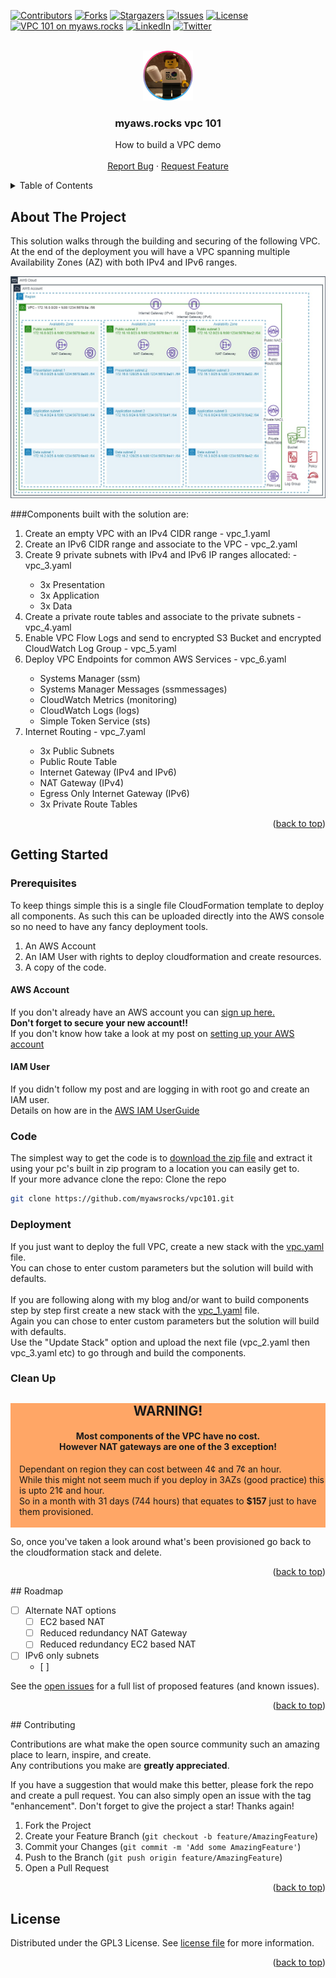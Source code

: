 [![Contributors][contributors-shield]][contributors-url]
[![Forks][forks-shield]][forks-url]
[![Stargazers][stars-shield]][stars-url]
[![Issues][issues-shield]][issues-url]
[![License][license-shield]][license-url]
<br>
[![VPC 101 on myaws.rocks][website-shield]][website-url]
[![LinkedIn][linkedin-shield]][linkedin-url]
[![Twitter][twitter-shield]][twitter-url]
<!-- PROJECT LOGO -->
<br />
<div align="center">
  <a href="https://github.com/myawsrocks/vpc101">
    <img src="images/minifig.png" alt="Logo" width="80" height="80">
  </a>

<h3 align="center">myaws.rocks vpc 101</h3>

  <p align="center">
    How to build a VPC demo
    <br />
    <br />
    <a href="https://github.com/myawsrocks/vpc101/issues">Report Bug</a>
    ·
    <a href="https://github.com/myawsrocks/vpc101/issues">Request Feature</a>
  </p>
</div>

<!-- TABLE OF CONTENTS -->
<details>
  <summary>Table of Contents</summary>
  <ol>
    <li>
      <a href="#about-the-project">About The Project</a>
    </li>
    <li>
      <a href="#getting-started">Getting Started</a>
      <ul>
        <li><a href="#prerequisites">Prerequisites</a></li>
        <li><a href="#installation">Installation</a></li>
      </ul>
    </li>
    <li><a href="#usage">Usage</a></li>
    <li><a href="#roadmap">Roadmap</a></li>
    <li><a href="#contributing">Contributing</a></li>
    <li><a href="#license">License</a></li>
    <li><a href="#contact">Contact</a></li>
  </ol>
</details>

<!-- ABOUT THE PROJECT -->
## About The Project
This solution walks through the building and securing of the following VPC.<br/>
At the end of the deployment you will have a VPC spanning multiple Availability Zones (AZ) with both IPv4 and IPv6 ranges.<br/>

![Product Name Screen Shot][product-screenshot]

###Components built with the solution are:
<ol>
<li>Create an empty VPC with an IPv4 CIDR range - vpc_1.yaml</li>
<li>Create an IPv6 CIDR range and associate to the VPC - vpc_2.yaml</li>
<li>Create 9 private subnets with IPv4 and IPv6 IP ranges allocated: - vpc_3.yaml</li>
    <ul>
    <li>3x Presentation</li>
    <li>3x Application</li>
    <li>3x Data</li>
    </ul>
<li>Create a private route tables and associate to the private subnets - vpc_4.yaml</li>
<li>Enable VPC Flow Logs and send to encrypted S3 Bucket and encrypted CloudWatch Log Group - vpc_5.yaml</li>
<li>Deploy VPC Endpoints for common AWS Services - vpc_6.yaml</li>
    <ul>
    <li>Systems Manager (ssm)</li>
    <li>Systems Manager Messages (ssmmessages)</li>
    <li>CloudWatch Metrics (monitoring)</li>
    <li>CloudWatch Logs (logs)</li>
    <li>Simple Token Service (sts)</li>
    </ul>
<li>Internet Routing - vpc_7.yaml</li>
    <ul>
    <li>3x Public Subnets</li>
    <li>Public Route Table</li>
    <li>Internet Gateway (IPv4 and IPv6)</li>
    <li>NAT Gateway (IPv4)</li>
    <li>Egress Only Internet Gateway (IPv6)</li>
    <li>3x Private Route Tables</li>
    </ul>
</ol>
<p align="right">(<a href="#top">back to top</a>)</p>

<!-- GETTING STARTED -->
## Getting Started
### Prerequisites
To keep things simple this is a single file CloudFormation template to deploy all components.
As such this can be uploaded directly into the AWS console so no need to have any fancy deployment tools.
1. An AWS Account
2. An IAM User with rights to deploy cloudformation and create resources.
3. A copy of the code.
#### AWS Account
If you don't already have an AWS account you can [sign up here.](https://portal.aws.amazon.com/billing/signup) </br>
**Don't forget to secure your new account!!</br>**
If you don't know how take a look at my post on [setting up your AWS account](https://myaws.rocks/setting-up-your-aws-account/)
#### IAM User
If you didn't follow my post and are logging in with root go and create an IAM user.</br>
Details on how are in the [AWS IAM UserGuide](https://docs.aws.amazon.com/IAM/latest/UserGuide/id_users_create.html#id_users_create_console)
### Code
The simplest way to get the code is to [download the zip file](https://github.com/myawsrocks/vpc101/archive/refs/heads/main.zip) and extract it using your pc's built in zip program to a location you can easily get to.<br/>
If your more advance clone the repo:
Clone the repo
   ```sh
   git clone https://github.com/myawsrocks/vpc101.git
   ```
### Deployment
If you just want to deploy the full VPC, create a new stack with the [vpc.yaml](vpc.yaml) file.<br/>
You can chose to enter custom parameters but the solution will build with defaults.<br/>
</br>
If you are following along with my blog and/or want to build components step by step first create a new stack with the [vpc_1.yaml](vpc_1.yaml) file.<br/>
Again you can chose to enter custom parameters but the solution will build with defaults.<br/>
Use the "Update Stack" option and upload the next file (vpc_2.yaml then vpc_3.yaml etc) to go through and build the components.
### Clean Up
<div class="warning" style='background-color:#ffa666'>
<h2 style='text-align:center'>WARNING!</h2>
<h4 style='text-align:center'>Most components of the VPC have no cost.<br/>However NAT gateways are one of the 3 exception!</h4>
<p style='margin-left:1em'>
Dependant on region they can cost between 4¢ and 7¢ an hour.<br/>
While this might not seem much if you deploy in 3AZs (good practice) this is upto 21¢ and hour.<br/>
So in a month with 31 days (744 hours) that equates to <b>$157</b> just to have them provisioned.<br/>
<br/>
</p>
</div>
So, once you've taken a look around what's been provisioned go back to the cloudformation stack and delete. 

<p align="right">(<a href="#top">back to top</a>)</p>
<!--USAGE EXAMPLES
## Usage

Use this space to show useful examples of how a project can be used. Additional screenshots, code examples and demos work well in this space. You may also link to more resources.

_For more examples, please refer to the [Documentation](https://example.com)_

<p align="right">(<a href="#top">back to top</a>)</p>
-->
<!-- ROADMAP -->
## Roadmap

- [ ] Alternate NAT options
  - [ ] EC2 based NAT
  - [ ] Reduced redundancy NAT Gateway
  - [ ] Reduced redundancy EC2 based NAT
- [ ] IPv6 only subnets
  - [ ] 

See the [open issues](https://github.com/myawsrocks/vpc101/issues) for a full list of proposed features (and known issues).

<p align="right">(<a href="#top">back to top</a>)</p>
<!-- CONTRIBUTING -->
## Contributing

Contributions are what make the open source community such an amazing place to learn, inspire, and create.</br>
Any contributions you make are **greatly appreciated**.

If you have a suggestion that would make this better, please fork the repo and create a pull request. You can also simply open an issue with the tag "enhancement".
Don't forget to give the project a star! Thanks again!

1. Fork the Project
2. Create your Feature Branch (`git checkout -b feature/AmazingFeature`)
3. Commit your Changes (`git commit -m 'Add some AmazingFeature'`)
4. Push to the Branch (`git push origin feature/AmazingFeature`)
5. Open a Pull Request
<p align="right">(<a href="#top">back to top</a>)</p>
<!-- LICENSE -->

## License
Distributed under the GPL3 License. See [license file](LICENSE) for more information.

<p align="right">(<a href="#top">back to top</a>)</p>


<!-- MARKDOWN LINKS & IMAGES -->
<!-- https://www.markdownguide.org/basic-syntax/#reference-style-links -->
[contributors-shield]: https://img.shields.io/github/contributors/myawsrocks/vpc101.svg?style=plastic&logo=appveyor
[contributors-url]: https://github.com/myawsrocks/vpc101/graphs/contributors
[forks-shield]: https://img.shields.io/github/forks/myawsrocks/vpc101.svg?style=plastic&logo=appveyor
[forks-url]: https://github.com/myawsrocks/vpc101/network/members
[stars-shield]: https://img.shields.io/github/stars/myawsrocks/vpc101.svg?style=plastic&logo=appveyor
[stars-url]: https://github.com/myawsrocks/vpc101/stargazers
[issues-shield]: https://img.shields.io/github/issues/myawsrocks/vpc101.svg?style=plastic&logo=appveyor
[issues-url]: https://github.com/myawsrocks/vpc101/issues
[license-shield]: https://img.shields.io/github/license/myawsrocks/vpc101.svg?style=plastic&logo=appveyor
[license-url]: https://github.com/myawsrocks/vpc101/blob/master/LICENSE
[linkedin-shield]: https://img.shields.io/badge/-LinkedIn-black.svg?style=social&logo=linkedin&color=blue
[linkedin-url]: https://linkedin.com/in/robinwford/
[twitter-shield]: https://img.shields.io/twitter/follow/robinwford?color=blue&logo=twitter&style=social
[twitter-url]: https://twitter.com/robinwford
[website-url]: https://myaws.rocks/aws-vpc-101
[website-shield]: https://img.shields.io/badge/Project%20Link-myaws.rocks%20VPC101-yellowgreen?style=social
[product-screenshot]: images/VPC.jpg
